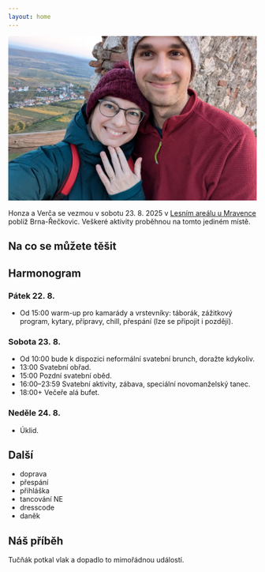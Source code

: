 ```yaml
---
layout: home
---
```


<img src="/img/cover.jpg" alt="Fotka Honzy a Verči" />

Honza a Verča se vezmou v sobotu 23. 8. 2025
v [Lesním areálu u Mravence](https://mapy.com/s/refetagaza) poblíž Brna-Řečkovic.
Veškeré aktivity proběhnou na tomto jediném místě.

## Na co se můžete těšit



## Harmonogram

### Pátek 22. 8.

* Od 15:00 warm-up pro kamarády a vrstevníky: táborák, zážitkový program,
  kytary, přípravy, chill, přespání (lze se připojit i později).

### Sobota 23. 8.

* Od 10:00 bude k dispozici neformální svatební brunch, doražte kdykoliv.
* 13:00 Svatební obřad.
* 15:00 Pozdní svatební oběd.
* 16:00–23:59 Svatební aktivity, zábava, speciální novomanželský tanec.
* 18:00+ Večeře alá bufet.

### Neděle 24. 8.

* Úklid.

## Další

* doprava
* přespání
* přihláška
* tancování NE
* dresscode
* daněk

## Náš příběh

Tučňák potkal vlak a dopadlo to mimořádnou událostí.

